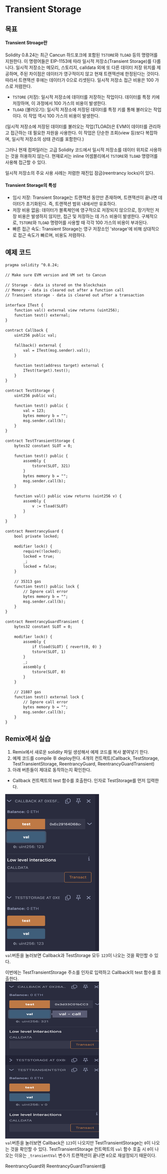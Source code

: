 # Transient Storage

## 목표



#### Transient Stroage란
Solidity 0.8.24는 최근 Cancun 하드포크에 포함된 `TSTORE`와 `TLOAD` 등의 명령어를 지원한다. 이 명령어들은 EIP-1153에 따라 일시적 저장소(Transient Storage)를 다룹니다. 일시적 저장소는 메모리, 스토리지, calldata 외에 또 다른 데이터 저장 위치를 제공하며, 주된 차이점은 데이터가 영구적이지 않고 현재 트랜잭션에 한정된다는 것이다. 따라서 트랜잭션 후에는 데이터가 0으로 리셋된다. 일시적 저장소 접근 비용은 100 가스로 저렴한다.

- `TSTORE` (저장): 일시적 저장소에 데이터를 저장하는 작업이다. 데이터를 특정 키에 저장하며, 이 과정에서 100 가스의 비용이 발생한다.
- `TLOAD` (불러오기): 일시적 저장소에 저장된 데이터를 특정 키를 통해 불러오는 작업이다. 이 작업 역시 100 가스의 비용이 발생한다.

(일시적 저장소에 저장된 데이터를 불러오는 작업(TLOAD)은 EVM이 데이터를 관리하고 접근하는 데 필요한 자원을 사용한다. 이 작업은 단순한 조회(view 등)보다 복잡하며, 일시적 저장소의 상태 관리를 포함한다.)

그러나 현재 컴파일러는 고급 Solidity 코드에서 일시적 저장소를 데이터 위치로 사용하는 것을 허용하지 않는다. 현재로서는 inline 어셈블리에서 `TSTORE`와 `TLOAD` 명령어를 사용해 접근할 수 있다.

일시적 저장소의 주요 사용 사례는 저렴한 재진입 잠금(reentrancy locks)이 있다.


#### Transient Storage의 특성 
- 임시 저장: Transient Storage는 트랜잭션 동안만 존재하며, 트랜잭션이 끝나면 데이터가 초기화된다. 즉, 트랜잭션 범위 내에서만 유효하다.
- 저장 비용 없음: 데이터가 블록체인에 영구적으로 저장되지 않으므로, 장기적인 저장 비용은 발생하지 않지만, 접근 및 저장하는 데 가스 비용이 발생한다. 구체적으로, `TSTORE`와 `TLOAD` 명령어를 사용할 때 각각 100 가스의 비용이 부과된다.
- 빠른 접근 속도: Transient Storage는 영구 저장소인 'storage'에 비해 상대적으로 접근 속도가 빠르며, 비용도 저렴하다.


## 예제 코드
```solidity
pragma solidity ^0.8.24;

// Make sure EVM version and VM set to Cancun

// Storage - data is stored on the blockchain
// Memory - data is cleared out after a function call
// Transient storage - data is cleared out after a transaction

interface ITest {
    function val() external view returns (uint256);
    function test() external;
}

contract Callback {
    uint256 public val;

    fallback() external {
        val = ITest(msg.sender).val();
    }

    function test(address target) external {
        ITest(target).test();
    }
}

contract TestStorage {
    uint256 public val;

    function test() public {
        val = 123;
        bytes memory b = "";
        msg.sender.call(b);
    }
}

contract TestTransientStorage {
    bytes32 constant SLOT = 0;

    function test() public {
        assembly {
            tstore(SLOT, 321)
        }
        bytes memory b = "";
        msg.sender.call(b);
    }

    function val() public view returns (uint256 v) {
        assembly {
            v := tload(SLOT)
        }
    }
}

contract ReentrancyGuard {
    bool private locked;

    modifier lock() {
        require(!locked);
        locked = true;
        _;
        locked = false;
    }

    // 35313 gas
    function test() public lock {
        // Ignore call error
        bytes memory b = "";
        msg.sender.call(b);
    }
}

contract ReentrancyGuardTransient {
    bytes32 constant SLOT = 0;

    modifier lock() {
        assembly {
            if tload(SLOT) { revert(0, 0) }
            tstore(SLOT, 1)
        }
        _;
        assembly {
            tstore(SLOT, 0)
        }
    }

    // 21887 gas
    function test() external lock {
        // Ignore call error
        bytes memory b = "";
        msg.sender.call(b);
    }
}

```


## Remix에서 실습 
1. Remix에서 새로운 solidity 파일 생성해서 예제 코드를 복사 붙여넣기 한다.
2. 예제 코드를 compile 후 deploy한다. 4개의 컨트랙트(Callback, TestStorage, TestTransientStorage, ReentrancyGuard, ReentrancyGuardTransient)
3. 아래 버튼들이 제대로 동작하는지 확인한다.

- Callback 컨트랙트의 test 함수를 호출한다. 인자로 TestStorage를 먼저 입력한다. 

<img src= "https://github.com/Joon2000/Solidity-modules/blob/main/images/TransientStorage/TestStorage.png" width="300px" height="500px" 
  title="getStateVariable" alt="getStateVariable"> <br/>
`val`버튼을 눌러보면 Callback과 TestStorage 모두 `123`이 나오는 것을 확인할 수 있다. 

이번에는 TestTransientStorage 주소를 인자로 입력하고 Callback의 test 함수를 호출한다. <br>
<img src= "https://github.com/Joon2000/Solidity-modules/blob/main/images/TransientStorage/TestTransientStorage.png" width="300px" height="500px" 
  title="getStateVariable" alt="getStateVariable"><br/>
`val`버튼을 눌러보면 Callback은 `123`이 나오지만 TestTransientStorage는 `0`이 나오는 것을 확인할 수 있다. TestTransientStorage 컨트랙트의 `val` 함수 호출 시 `0`이 나오는 이유는 `_transientVal` 변수가 트랜잭션이 끝나면 `0`으로 재설정되기 때문이다. <br>

ReentrancyGuard와 ReentrancyGuardTransient를 
